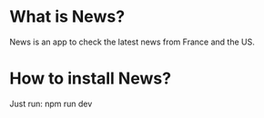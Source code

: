 # What is News?
News is an app to check the latest news from France and the US.

# How to install News?
Just run:
npm run dev
